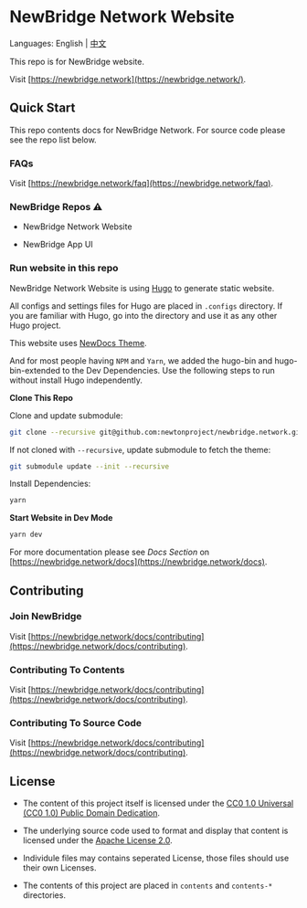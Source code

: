 # NewBridge Network Website

Languages: English | [中文](README-zh.md)

This repo is for NewBridge website.

Visit [https://newbridge.network](https://newbridge.network/).

## Quick Start

This repo contents docs for NewBridge Network. For source code please see the repo list below.

### FAQs

Visit [https://newbridge.network/faq](https://newbridge.network/faq).

### NewBridge Repos ⚠️

- NewBridge Network Website

- NewBridge App UI

### Run website in this repo

NewBridge Network Website is using [Hugo](https://gohugo.io) to generate static website.

All configs and settings files for Hugo are placed in `.configs` directory. If you are familiar with Hugo, go into the directory and use it as any other Hugo project.

This website uses [NewDocs Theme](https://github.com/newtonproject/newdocs-hugo).

And for most people having `NPM` and `Yarn`, we added the hugo-bin and hugo-bin-extended to the Dev Dependencies. Use the following steps to run without install Hugo independently.

**Clone This Repo**

Clone and update submodule:

```bash
git clone --recursive git@github.com:newtonproject/newbridge.network.git
```

If not cloned with `--recursive`, update submodule to fetch the theme:

```bash
git submodule update --init --recursive
```

Install Dependencies:

```bash
yarn
```

**Start Website in Dev Mode**

```bash
yarn dev
```

For more documentation please see _Docs Section_ on [https://newbridge.network/docs](https://newbridge.network/docs).

## Contributing

### Join NewBridge

Visit [https://newbridge.network/docs/contributing](https://newbridge.network/docs/contributing).

### Contributing To Contents

Visit [https://newbridge.network/docs/contributing](https://newbridge.network/docs/contributing).

### Contributing To Source Code

Visit [https://newbridge.network/docs/contributing](https://newbridge.network/docs/contributing).

## License

- The content of this project itself is licensed under the [CC0 1.0 Universal (CC0 1.0)
Public Domain Dedication](https://creativecommons.org/publicdomain/zero/1.0/).

- The underlying source code used to format and display that content is licensed under the [Apache License 2.0](http://www.apache.org/licenses/LICENSE-2.0).

- Individule files may contains seperated License, those files should use their own Licenses.

- The contents of this project are placed in `contents` and `contents-*` directories.